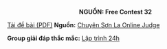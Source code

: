 **<center>NGUỒN: Free Contest 32</center>**

[Tải đề bài (PDF)](/statements/2192/CATDOG.pdf)
**Nguồn:** [Chuyên Sơn La Online Judge](http://csloj.ddns.net/)

**Group giải đáp thắc mắc:** [Lập trình 24h](https://www.facebook.com/groups/1386904321519984)